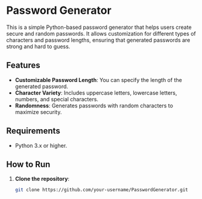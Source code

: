 # Password Generator

This is a simple Python-based password generator that helps users create secure and random passwords. It allows customization for different types of characters and password lengths, ensuring that generated passwords are strong and hard to guess.

## Features
- **Customizable Password Length**: You can specify the length of the generated password.
- **Character Variety**: Includes uppercase letters, lowercase letters, numbers, and special characters.
- **Randomness**: Generates passwords with random characters to maximize security.

## Requirements
- Python 3.x or higher.

## How to Run
1. **Clone the repository**:
   ```bash
   git clone https://github.com/your-username/PasswordGenerator.git
